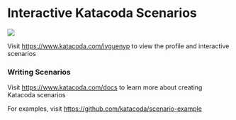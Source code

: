 # Interactive Katacoda Scenarios

[![](http://shields.katacoda.com/katacoda/ivguenyp/count.svg)](https://www.katacoda.com/ivguenyp "Get your profile on Katacoda.com")

Visit https://www.katacoda.com/ivguenyp to view the profile and interactive scenarios

### Writing Scenarios
Visit https://www.katacoda.com/docs to learn more about creating Katacoda scenarios

For examples, visit https://github.com/katacoda/scenario-example
